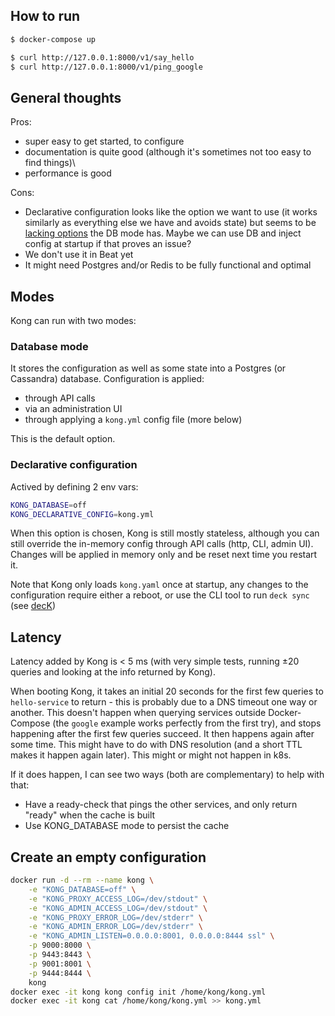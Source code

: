 ## How to run

```sh
$ docker-compose up

$ curl http://127.0.0.1:8000/v1/say_hello
$ curl http://127.0.0.1:8000/v1/ping_google
```

## General thoughts

Pros:
- super easy to get started, to configure
- documentation is quite good (although it's sometimes not too easy to find things)\
- performance is good

Cons:
- Declarative configuration looks like the option we want to use (it works similarly as everything else we have and avoids state) but seems to be [lacking options](https://docs.konghq.com/gateway-oss/2.3.x/db-less-and-declarative-config/#partial-compatibility) the DB mode has. Maybe we can use DB and inject config at startup if that proves an issue?
- We don't use it in Beat yet
- It might need Postgres and/or Redis to be fully functional and optimal

## Modes

Kong can run with two modes:

### Database mode

It stores the configuration as well as some state into a Postgres (or Cassandra) database.
Configuration is applied:
- through API calls
- via an administration UI
- through applying a `kong.yml` config file (more below)

This is the default option.

### Declarative configuration

Actived by defining 2 env vars:
```sh
KONG_DATABASE=off
KONG_DECLARATIVE_CONFIG=kong.yml
```

When this option is chosen, Kong is still mostly stateless, although you can still override the in-memory config through API calls (http, CLI, admin UI). Changes will be applied in memory only and be reset next time you restart it.  

Note that Kong only loads `kong.yaml` once at startup, any changes to the configuration require either a reboot,
or use the CLI tool to run `deck sync` (see [decK](https://github.com/Kong/deck))

## Latency

Latency added by Kong is < 5 ms (with very simple tests, running ±20 queries and looking at the info returned by Kong).

When booting Kong, it takes an initial 20 seconds for the first few queries to `hello-service` to return - this is probably due to a DNS timeout one way or another. This doesn't happen when querying services outside Docker-Compose (the `google` example works perfectly from the first try), and stops happening after the first few queries succeed. It then happens again after some time. This might have to do with DNS resolution (and a short TTL makes it happen again later). This might or might not happen in k8s.

If it does happen, I can see two ways (both are complementary) to help with that:
- Have a ready-check that pings the other services, and only return "ready" when the cache is built
- Use KONG_DATABASE mode to persist the cache

## Create an empty configuration

```sh
docker run -d --rm --name kong \
    -e "KONG_DATABASE=off" \
    -e "KONG_PROXY_ACCESS_LOG=/dev/stdout" \
    -e "KONG_ADMIN_ACCESS_LOG=/dev/stdout" \
    -e "KONG_PROXY_ERROR_LOG=/dev/stderr" \
    -e "KONG_ADMIN_ERROR_LOG=/dev/stderr" \
    -e "KONG_ADMIN_LISTEN=0.0.0.0:8001, 0.0.0.0:8444 ssl" \
    -p 9000:8000 \
    -p 9443:8443 \
    -p 9001:8001 \
    -p 9444:8444 \
    kong
docker exec -it kong kong config init /home/kong/kong.yml
docker exec -it kong cat /home/kong/kong.yml >> kong.yml
```
